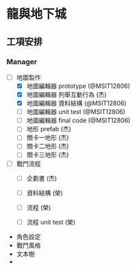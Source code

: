 # 龍與地下城 
## 工項安排
### Manager
- [ ] 地圖製作
    - [x] 地圖編輯器 prototype (@MSIT12806)
    - [x] 地圖編輯器 列舉互動行為 (杰)
    - [x] 地圖編輯器 資料結構 (@MSIT12806)
    - [ ] 地圖編輯器 unit test (@MSIT12806)
    - [ ] 地圖編輯器 final code (@MSIT12806)
    - [ ] 地形 prefab (杰)
    - [ ] 關卡一地形 (杰)
    - [ ] 關卡二地形 (杰)
    - [ ] 關卡三地形 (杰)
- [ ] 戰鬥流程
    - [ ] 企劃書 (杰)
    - [ ] 資料結構 (榮)
    - [ ] 流程 (榮)
    - [ ] 流程 unit test (榮)


* 角色設定
* 戰鬥風格
* 文本樹
* 